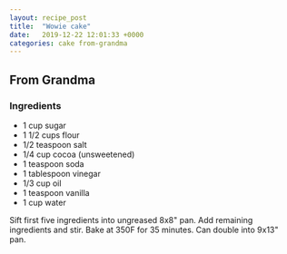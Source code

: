 ```yaml
---
layout: recipe_post
title:  "Wowie cake"
date:   2019-12-22 12:01:33 +0000
categories: cake from-grandma
---
```


## From Grandma
### Ingredients
* 1 cup sugar
* 1 1/2 cups flour
* 1/2 teaspoon salt
* 1/4 cup cocoa (unsweetened)
* 1 teaspoon soda
* 1 tablespoon vinegar
* 1/3 cup oil 
* 1 teaspoon vanilla
* 1 cup water


Sift first five ingredients into ungreased 8x8" pan. Add remaining ingredients and stir. Bake at 350F for 35 minutes. Can double into 9x13" pan.
